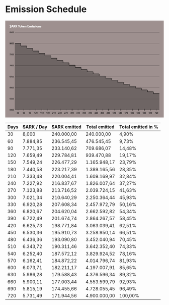 # Emission Schedule

![](<../../../.gitbook/assets/$ARK Token Emission (1).png>)

<table><thead><tr><th data-type="number">Days</th><th>$ARK / Day</th><th>$ARK emitted</th><th>Total emitted</th><th>Total emitted in %</th></tr></thead><tbody><tr><td>30</td><td>8,000</td><td>240.000,00</td><td>240.000,00</td><td>4,90%</td></tr><tr><td>60</td><td>7.884,85</td><td>236.545,45</td><td>476.545,45</td><td>9,73%</td></tr><tr><td>90</td><td>7.771,35</td><td>233.140,62</td><td>709.686,07</td><td>14,48%</td></tr><tr><td>120</td><td>7.659,49</td><td>229.784,81</td><td>939.470,88</td><td>19,17%</td></tr><tr><td>150</td><td>7.549,24</td><td>226.477,29</td><td>1.165.948,17</td><td>23,79%</td></tr><tr><td>180</td><td>7.440,58</td><td>223.217,39</td><td>1.389.165,56</td><td>28,35%</td></tr><tr><td>210</td><td>7.333,48</td><td>220.004,41</td><td>1.609.169,97</td><td>32,84%</td></tr><tr><td>240</td><td>7.227,92</td><td>216.837,67</td><td>1.826.007,64</td><td>37,27%</td></tr><tr><td>270</td><td>7.123,88</td><td>213.716,52</td><td>2.039.724,15</td><td>41,63%</td></tr><tr><td>300</td><td>7.021,34</td><td>210.640,29</td><td>2.250.364,44</td><td>45,93%</td></tr><tr><td>330</td><td>6.920,28</td><td>207.608,34</td><td>2.457.972,79</td><td>50,16%</td></tr><tr><td>360</td><td>6.820,67</td><td>204.620,04</td><td>2.662.592,82</td><td>54,34%</td></tr><tr><td>390</td><td>6.722,49</td><td>201.674,74</td><td>2.864.267,57</td><td>58,45%</td></tr><tr><td>420</td><td>6.625,73</td><td>198.771,84</td><td>3.063.039,41</td><td>62,51%</td></tr><tr><td>450</td><td>6.530,36</td><td>195.910,73</td><td>3.258.950,14</td><td>66,51%</td></tr><tr><td>480</td><td>6.436,36</td><td>193.090,80</td><td>3.452.040,94</td><td>70,45%</td></tr><tr><td>510</td><td>6.343,72</td><td>190.311,46</td><td>3.642.352,40</td><td>74,33%</td></tr><tr><td>540</td><td>6.252,40</td><td>187.572,12</td><td>3.829.924,52</td><td>78,16%</td></tr><tr><td>570</td><td>6.162,41</td><td>184.872,22</td><td>4.014.796,74</td><td>81,93%</td></tr><tr><td>600</td><td>6.073,71</td><td>182.211,17</td><td>4.197.007,91</td><td>85,65%</td></tr><tr><td>630</td><td>5.986,28</td><td>179.588,43</td><td>4.376.596,34</td><td>89,32%</td></tr><tr><td>660</td><td>5.900,11</td><td>177.003,44</td><td>4.553.599,79</td><td>92,93%</td></tr><tr><td>690</td><td>5.815,19</td><td>174.455,66</td><td>4.728.055,45</td><td>96,49%</td></tr><tr><td>720</td><td>5.731,49</td><td>171.944,56</td><td>4.900.000,00</td><td>100,00%</td></tr></tbody></table>
